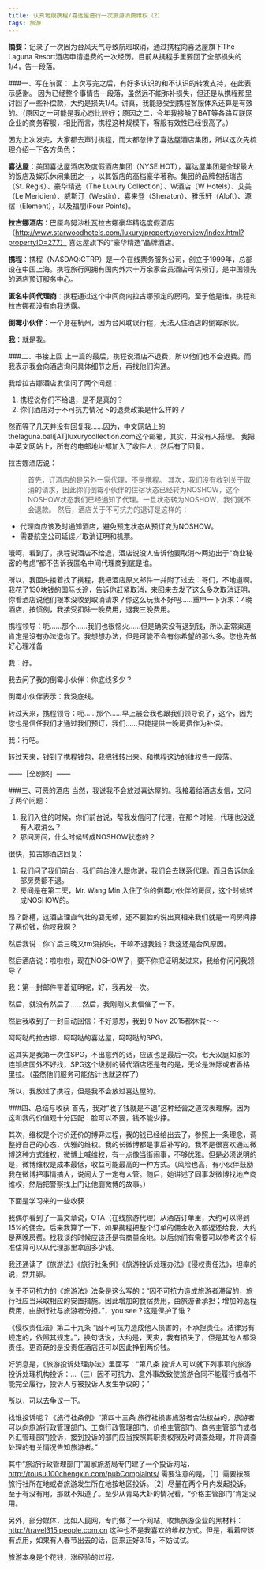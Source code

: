 ```yaml
---
title: 认真地跟携程/喜达屋进行一次旅游消费维权（2）
tags: 旅游
--- 
```


**摘要**：记录了一次因为台风天气导致航班取消，通过携程向喜达屋旗下The Laguna Resort酒店申请退费的一次经历。目前从携程手里要回了全部损失的1/4，告一段落。

<!--more-->

###一、​写在前面：
上次写完之后，有好多认识的和不认识的转发支持，在此表示感谢。
因为已经整个事情告一段落，虽然远不能弥补损失，但还是从携程那里讨回了一些补偿款，大约是损失1/4。讲真，我能感受到携程客服体系还算是有效的。（原因之一可能是我心态比较好；原因之二，今年我接触了BAT等各路互联网企业的商务客服，相比而言，携程这种规模下，客服有效性已经很高了。）

因为上次发完，大家都去声讨携程，而大都忽律了喜达屋酒店集团，所以这次先梳理介绍一下各方角色：

**喜达屋**：美国喜达屋酒店及度假酒店集团（NYSE:HOT），喜达屋集团是全球最大的饭店及娱乐休闲集团之一，以其饭店的高档豪华著称。集团的品牌包括瑞吉（St. Regis）、豪华精选（The Luxury Collection）、W酒店（W Hotels）、艾美（Le Meridien）、威斯汀（Westin）、喜来登（Sheraton）、雅乐轩（Aloft）、源宿（Element），以及福朋(Four Points)。

**拉古娜酒店**：巴厘岛努沙杜瓦拉古娜豪华精选度假酒店（http://www.starwoodhotels.com/luxury/property/overview/index.html?propertyID=277） 喜达屋旗下的“豪华精选”品牌酒店。

**携程**：携程（NASDAQ:CTRP）是一个在线票务服务公司，创立于1999年，总部设在中国上海。携程旅行网拥有国内外六十万余家会员酒店可供预订，是中国领先的酒店预订服务中心。

**匿名中间代理商**：携程通过这个中间商向拉古娜预定的房间，至于他是谁，携程和拉古娜都没有向我透露。

**倒霉小伙伴**：一个身在杭州，因为台风耽误行程，无法入住酒店的倒霉家伙。

**我**：就是我。

###二、书接上回
上一篇的最后，携程说酒店不退费，所以他们也不会退费。而我表示我会向酒店询问具体细节之后，再找他们沟通。

我给拉古娜酒店发信问了两个问题：
> 
1. 携程说你们不给退，是不是真的？
2. 你们酒店对于不可抗力情况下的退费政策是什么样的？

然而等了几天并没有回复我……因为，中文网站上的thelaguna.bali[AT]luxurycollection.com这个邮箱，其实，并没有人搭理。
我把中英文网站上，所有的电邮地址都加入了收件人，然后有了回复。

拉古娜酒店说：

> 首先，订酒店的是另外一家代理，不是携程。 
> 其次，我们没有收到关于取消的请求，因此你们倒霉小伙伴的住宿状态已经转为NOSHOW，这个NOSHOW状态我们已经通知了代理。一旦状态转为NOSHOW，我们就不会退款。 
> 然后，酒店关于不可抗力的退订是这样的：
> 
- 代理商应该及时通知酒店，避免预定状态从预订变为NOSHOW。
- 需要航空公司延误／取消证明和机票。

哦呵，看到了，携程说酒店不给退，酒店说没人告诉他要取消～两边出于“商业秘密的考虑”都不告诉我匿名中间代理商到底是谁。

所以，我回头接着找了携程，我把酒店原文邮件一并附了过去：哥们，不地道啊。我花了130块钱的国际长途，告诉你赶紧取消，来回来去发了这么多次取消证明，你看酒店说他们根本没收到取消请求？你这么玩我不好吧……重申一下诉求：4晚酒店，按惯例，我接受扣除一晚费用，退我三晚费用。

携程领导：呃……那个……我们也很恼火……但是确实没有退到钱，所以正常渠道肯定是没有办法退你了。我想想办法，但是可能不会有你希望的那么多。您也先做好心理准备

我：好。

我去问了我的倒霉小伙伴：你底线多少？

倒霉小伙伴表示：我没底线。

转过天来，携程领导：呃……那个……早上晨会我也跟我们领导说了，这个，因为您也是信任我们才通过我们预订，我们……只能提供一晚房费作为补偿。

我：行吧。

转过天来，钱到了携程钱包，我把钱转出来。和携程这边的维权告一段落。

——［全剧终］——

###三、可恶的酒店
当然，我说我不会放过喜达屋的。我接着给酒店发信，又问了两个问题：
> 
1. 我们入住的时候，你们前台说，帮我发信问了代理，在那个时候，代理也没说有人取消么？
2. 那间房间，什么时候转成NOSHOW状态的？

很快，拉古娜酒店回复：
> 
1. 我们问了我们前台，我们前台没人跟你说，我们会去联系代理。而且告诉你全部房费都不退。
2. 房间是在第二天，Mr. Wang Min 入住了你的倒霉小伙伴的房间，这个时候转成NOSHOW的。

昂？卧槽，这酒店理直气壮的耍无赖，还不要脸的说出真相来我们就是一间房间挣了两份钱，你咬我啊？ 

然后我说：你丫后三晚又tm没损失，干嘛不退我钱？我这还是台风原因。 

然后酒店说：啦啦啦，现在NOSHOW了，要不你把证明发过来，我给你问问我领导？ 

我：第一封邮件带着证明呢，好，我再发一次。 

然后，就没有然后了……然后，我刚刚又发信催了一下。 

然后我收到了一封自动回信：不好意思，我到 9 Nov 2015都休假～～ 

呵呵哒的拉古娜，呵呵哒的喜达屋，呵呵哒的SPG。 

这其实是我第一次住SPG，不出意外的话，应该也是最后一次。七天汉庭如家的连锁店国外不好找，SPG这个级别的替代酒店还是有的是，无论是洲际或者香格里拉。（虽然他们服务可能估计也就这样了）

所以，我放过了携程，但是我不会放过喜达屋的。

###四、总结与收获
首先，我对“收了钱就是不退”这种经营之道深表理解。因为这和我的价值观十分匹配：脸可以不要，钱不能少挣。

其次，维权是个讨价还价的博弈过程，我的钱已经给出去了，参照上一条理念，调整好自己的心态，优雅的维权。我的长微博都是事后补写的，我不是很喜欢通过微博这种方式维权，微博上喊维权，有一点像当街闹事，不够优雅。但是必须说明的是，微博维权是成本最低，收益可能最高的一种方式。（风险也高，有小伙伴鼓励我在微博把事情搞大，说闹大了一定有人管。随后，她讲述了同事发微博找地产商维权，然后把警察找上门让他删微博的故事。）

下面是学习来的一些收获：

我偶尔看到了一篇文章说，OTA（在线旅游代理）从酒店订单里，大约可以得到15%的佣金。后来我算了一下，如果携程把整个订单的佣金收入都返还给我，大约是两晚房费。找我谈的时候应该还是有商量余地。以后你们有需要可以参考这个标准估算可以从代理那里拿回多少钱。

我还通读了《旅游法》《旅行社条例》《旅游投诉处理办法》《侵权责任法》，坦率的说，然并卵。

关于不可抗力的《旅游法》法条是这么写的：“因不可抗力造成旅游者滞留的，旅行社应当采取相应的安置措施。因此增加的食宿费用，由旅游者承担；增加的返程费用，由旅行社与旅游者分担。”，you see？这是保护了谁？

《侵权责任法》第二十九条 “因不可抗力造成他人损害的，不承担责任。法律另有规定的，依照其规定。”，换句话说，大约是，天灾，我有损失了，但是其他人都没责任。更奇葩的是没责任酒店还可以因此挣到两份钱。

好消息是，《旅游投诉处理办法》里面写：“第八条  投诉人可以就下列事项向旅游投诉处理机构投诉：…（三）因不可抗力、意外事故致使旅游合同不能履行或者不能完全履行，投诉人与被投诉人发生争议的；”

所以，可以去争议一下。

找谁投诉呢？《旅行社条例》“第四十三条 旅行社损害旅游者合法权益的，旅游者可以向旅游行政管理部门、工商行政管理部门、价格主管部门、商务主管部门或者外汇管理部门投诉，接到投诉的部门应当按照其职责权限及时调查处理，并将调查处理的有关情况告知旅游者。”

其中“旅游行政管理部门”国家旅游局专门建了一个投诉网站，http://tousu.100chengxin.com/pubComplaints/ 
需要注意的是，［1］需要按照旅行社所在地或者旅游发生所在地按地区投诉。［2］尽量在两个月内发起投诉。
至于有没有用，那就不知道了。至少从青岛大虾的情况看，“价格主管部门”肯定没用。

另外，部分媒体，比如人民网，专门做了一个网站，收集旅游企业的黑材料：http://travel315.people.com.cn 这种也不是我喜欢的维权方式。但是，看着应该有点用，如果有人春节出去的话，回来正好3.15，不妨试试。

旅游本身是个花钱，涨经验的过程。